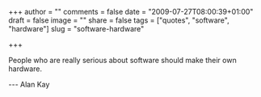 +++
author = ""
comments = false
date = "2009-07-27T08:00:39+01:00"
draft = false
image = ""
share = false
tags = ["quotes", "software", "hardware"]
slug = "software-hardware"

+++

People who are really serious about software should make their own hardware.

--- Alan Kay
